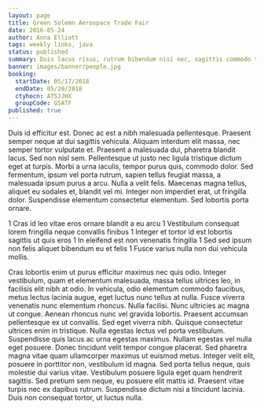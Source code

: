 ```yaml
---
layout: page
title: Green Solemn Aerospace Trade Fair
date: 2016-05-24
author: Anna Elliott
tags: weekly links, java
status: published
summary: Duis lacus risus, rutrum bibendum nisi nec, sagittis commodo tortor.
banner: images/banner/people.jpg
booking:
  startDate: 05/17/2018
  endDate: 05/20/2018
  ctyhocn: ATSJJHX
  groupCode: GSATF
published: true
---
```

Duis id efficitur est. Donec ac est a nibh malesuada pellentesque. Praesent semper neque at dui sagittis vehicula. Aliquam interdum elit massa, nec semper tortor vulputate et. Praesent a malesuada dui, pharetra blandit lacus. Sed non nisl sem. Pellentesque ut justo nec ligula tristique dictum eget at turpis. Morbi a urna iaculis, tempor purus quis, commodo dolor. Sed fermentum, ipsum vel porta rutrum, sapien tellus feugiat massa, a malesuada ipsum purus a arcu. Nulla a velit felis. Maecenas magna tellus, aliquet eu sodales et, blandit vel mi. Integer non imperdiet erat, ut fringilla dolor. Suspendisse elementum consectetur elementum. Sed lobortis porta ornare.

1 Cras id leo vitae eros ornare blandit a eu arcu
1 Vestibulum consequat lorem fringilla neque convallis finibus
1 Integer et tortor id est lobortis sagittis ut quis eros
1 In eleifend est non venenatis fringilla
1 Sed sed ipsum non felis aliquet bibendum eu et felis
1 Fusce varius nulla non dui vehicula mollis.

Cras lobortis enim ut purus efficitur maximus nec quis odio. Integer vestibulum, quam et elementum malesuada, massa tellus ultrices leo, in facilisis elit nibh at odio. In vehicula, odio elementum commodo faucibus, metus lectus lacinia augue, eget luctus nunc tellus at nulla. Fusce viverra venenatis nunc elementum rhoncus. Nulla facilisi. Nunc ultricies ac magna ut congue. Aenean rhoncus nunc vel gravida lobortis. Praesent accumsan pellentesque ex ut convallis. Sed eget viverra nibh. Quisque consectetur ultrices enim in tristique. Nulla egestas lectus vel porta vestibulum.
Suspendisse quis lacus ac urna egestas maximus. Nullam egestas vel nulla eget posuere. Donec tincidunt velit tempor congue placerat. Sed pharetra magna vitae quam ullamcorper maximus ut euismod metus. Integer velit elit, posuere in porttitor non, vestibulum id magna. Sed porta tellus neque, quis molestie dui varius vitae. Vestibulum posuere ligula eget quam hendrerit sagittis. Sed pretium sem neque, eu posuere elit mattis id. Praesent vitae turpis nec ex dapibus rutrum. Suspendisse dictum nisi a tincidunt lacinia. Duis non consequat tortor, ut luctus nulla.

